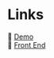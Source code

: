 # Links
🔗 [Demo](https://drive.google.com/file/d/1OS5fySWRzfcBmNQKfG8dr0uR5Ryydpm2/view?usp=drive_link)
<br/>
🔗 [Front End](https://github.com/mikebranc/smart_intake_front_end)
